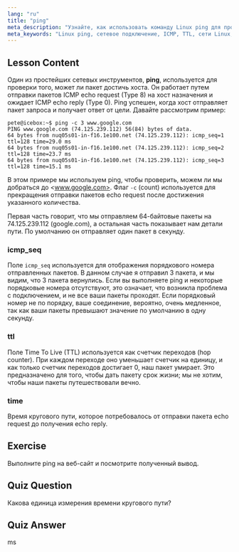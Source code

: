 ```yaml
---
lang: "ru"
title: "ping"
meta_description: "Узнайте, как использовать команду Linux ping для проверки сетевого подключения и устранения неполадок. Разберитесь с ICMP, TTL и временем кругового пути для эффективной сетевой диагностики."
meta_keywords: "Linux ping, сетевое подключение, ICMP, TTL, сети Linux, Linux для начинающих, учебник по Linux, команда ping"
---
```


## Lesson Content

Один из простейших сетевых инструментов, **ping**, используется для проверки того, может ли пакет достичь хоста. Он работает путем отправки пакетов ICMP echo request (Type 8) на хост назначения и ожидает ICMP echo reply (Type 0). Ping успешен, когда хост отправляет пакет запроса и получает ответ от цели. Давайте рассмотрим пример:

```plaintext
pete@icebox:~$ ping -c 3 www.google.com
PING www.google.com (74.125.239.112) 56(84) bytes of data.
64 bytes from nuq05s01-in-f16.1e100.net (74.125.239.112): icmp_seq=1 ttl=128 time=29.0 ms
64 bytes from nuq05s01-in-f16.1e100.net (74.125.239.112): icmp_seq=2 ttl=128 time=23.7 ms
64 bytes from nuq05s01-in-f16.1e100.net (74.125.239.112): icmp_seq=3 ttl=128 time=15.1 ms
```

В этом примере мы используем ping, чтобы проверить, можем ли мы добраться до <www.google.com>. Флаг `-c` (count) используется для прекращения отправки пакетов echo request после достижения указанного количества.

Первая часть говорит, что мы отправляем 64-байтовые пакеты на 74.125.239.112 (google.com), а остальная часть показывает нам детали пути. По умолчанию он отправляет один пакет в секунду.

### icmp_seq

Поле `icmp_seq` используется для отображения порядкового номера отправленных пакетов. В данном случае я отправил 3 пакета, и мы видим, что 3 пакета вернулись. Если вы выполняете ping и некоторые порядковые номера отсутствуют, это означает, что возникла проблема с подключением, и не все ваши пакеты проходят. Если порядковый номер не по порядку, ваше соединение, вероятно, очень медленное, так как ваши пакеты превышают значение по умолчанию в одну секунду.

### ttl

Поле Time To Live (TTL) используется как счетчик переходов (hop counter). При каждом переходе оно уменьшает счетчик на единицу, и как только счетчик переходов достигает 0, наш пакет умирает. Это предназначено для того, чтобы дать пакету срок жизни; мы не хотим, чтобы наши пакеты путешествовали вечно.

### time

Время кругового пути, которое потребовалось от отправки пакета echo request до получения echo reply.

## Exercise

Выполните ping на веб-сайт и посмотрите полученный вывод.

## Quiz Question

Какова единица измерения времени кругового пути?

## Quiz Answer

ms
